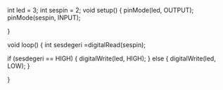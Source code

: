 int led = 3;
int sespin = 2;
void setup() {
  pinMode(led, OUTPUT);
  pinMode(sespin, INPUT);
  

}

void loop() {
  int sesdegeri =digitalRead(sespin);

  if (sesdegeri == HIGH)
  {
    digitalWrite(led, HIGH);
  }
  else {
    digitalWrite(led, LOW);
  }
  
}
